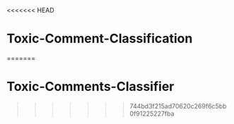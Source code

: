 <<<<<<< HEAD
# Toxic-Comment-Classification
=======
# Toxic-Comments-Classifier
>>>>>>> 744bd3f215ad70620c269f6c5bb0f91225227fba
